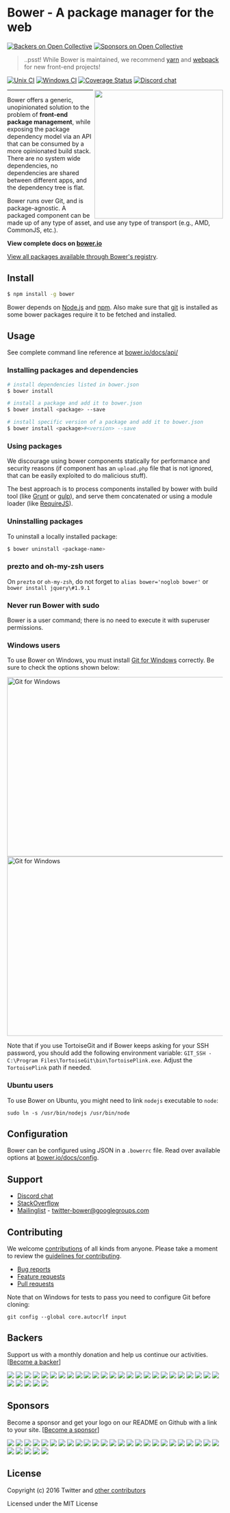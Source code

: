 # Bower - A package manager for the web

[![Backers on Open Collective](https://opencollective.com/bower/backers/badge.svg)](#backers)
[![Sponsors on Open Collective](https://opencollective.com/bower/sponsors/badge.svg)](#sponsors)

> ..psst! While Bower is maintained, we recommend [yarn](https://yarnpkg.com/) and [webpack](https://webpack.js.org/) for new front-end projects!

[![Unix CI](https://img.shields.io/travis/bower/bower/master.svg?maxAge=2592000)](https://travis-ci.org/bower/bower)
[![Windows CI](https://img.shields.io/appveyor/ci/bower/bower/master.svg)](https://ci.appveyor.com/project/bower/bower)
[![Coverage Status](https://img.shields.io/coveralls/bower/bower.svg)](https://coveralls.io/r/bower/bower?branch=master)
[![Discord chat](https://img.shields.io/badge/discord-join%20chat%20%E2%86%92-brightgreen.svg?style=flat)](https://discord.gg/0fFM7QF0KpZRh2cY)

<img align="right" height="300" src="http://bower.io/img/bower-logo.png">

---

Bower offers a generic, unopinionated solution to the problem of **front-end package management**, while exposing the package dependency model via an API that can be consumed by a more opinionated build stack. There are no system wide dependencies, no dependencies are shared between different apps, and the dependency tree is flat.

Bower runs over Git, and is package-agnostic. A packaged component can be made up of any type of asset, and use any type of transport (e.g., AMD, CommonJS, etc.).

**View complete docs on [bower.io](http://bower.io)**

[View all packages available through Bower's registry](http://bower.io/search/).

## Install

```sh
$ npm install -g bower
```

Bower depends on [Node.js](http://nodejs.org/) and [npm](http://npmjs.org/). Also make sure that [git](http://git-scm.com/) is installed as some bower
packages require it to be fetched and installed.


## Usage

See complete command line reference at [bower.io/docs/api/](http://bower.io/docs/api/)

### Installing packages and dependencies

```sh
# install dependencies listed in bower.json
$ bower install

# install a package and add it to bower.json
$ bower install <package> --save

# install specific version of a package and add it to bower.json
$ bower install <package>#<version> --save
```

### Using packages

We discourage using bower components statically for performance and security reasons (if component has an `upload.php` file that is not ignored, that can be easily exploited to do malicious stuff).

The best approach is to process components installed by bower with build tool (like [Grunt](http://gruntjs.com/) or [gulp](http://gulpjs.com/)), and serve them concatenated or using a module loader (like [RequireJS](http://requirejs.org/)).

### Uninstalling packages

To uninstall a locally installed package:

```sh
$ bower uninstall <package-name>
```

### prezto and oh-my-zsh users

On `prezto` or `oh-my-zsh`, do not forget to `alias bower='noglob bower'` or `bower install jquery\#1.9.1`

### Never run Bower with sudo

Bower is a user command; there is no need to execute it with superuser permissions.

### Windows users

To use Bower on Windows, you must install
[Git for Windows](http://git-for-windows.github.io/) correctly. Be sure to check the
options shown below:

<img src="https://cloud.githubusercontent.com/assets/10702007/10532690/d2e8991a-7386-11e5-9a57-613c7f92e84e.png" width="534" height="418" alt="Git for Windows" />

<img src="https://cloud.githubusercontent.com/assets/10702007/10532694/dbe8857a-7386-11e5-9bd0-367e97644403.png" width="534" height="418" alt="Git for Windows" />

Note that if you use TortoiseGit and if Bower keeps asking for your SSH
password, you should add the following environment variable: `GIT_SSH -
C:\Program Files\TortoiseGit\bin\TortoisePlink.exe`. Adjust the `TortoisePlink`
path if needed.

### Ubuntu users

To use Bower on Ubuntu, you might need to link `nodejs` executable to `node`:

```
sudo ln -s /usr/bin/nodejs /usr/bin/node
```

## Configuration

Bower can be configured using JSON in a `.bowerrc` file. Read over available options at [bower.io/docs/config](http://bower.io/docs/config).


## Support

* [Discord chat](https://discord.gg/0fFM7QF0KpZRh2cY)
* [StackOverflow](http://stackoverflow.com/questions/tagged/bower)
* [Mailinglist](http://groups.google.com/group/twitter-bower) - twitter-bower@googlegroups.com

## Contributing

We welcome [contributions](https://github.com/bower/bower/graphs/contributors) of all kinds from anyone. Please take a moment to review the [guidelines for contributing](CONTRIBUTING.md).

* [Bug reports](https://github.com/bower/bower/wiki/Report-a-Bug)
* [Feature requests](CONTRIBUTING.md#features)
* [Pull requests](CONTRIBUTING.md#pull-requests)


Note that on Windows for tests to pass you need to configure Git before cloning:

```
git config --global core.autocrlf input
```


## Backers

Support us with a monthly donation and help us continue our activities. [[Become a backer](https://opencollective.com/bower#backer)]

<a href="https://opencollective.com/bower/backer/0/website" target="_blank"><img src="https://opencollective.com/bower/backer/0/avatar.svg"></a>
<a href="https://opencollective.com/bower/backer/1/website" target="_blank"><img src="https://opencollective.com/bower/backer/1/avatar.svg"></a>
<a href="https://opencollective.com/bower/backer/2/website" target="_blank"><img src="https://opencollective.com/bower/backer/2/avatar.svg"></a>
<a href="https://opencollective.com/bower/backer/3/website" target="_blank"><img src="https://opencollective.com/bower/backer/3/avatar.svg"></a>
<a href="https://opencollective.com/bower/backer/4/website" target="_blank"><img src="https://opencollective.com/bower/backer/4/avatar.svg"></a>
<a href="https://opencollective.com/bower/backer/5/website" target="_blank"><img src="https://opencollective.com/bower/backer/5/avatar.svg"></a>
<a href="https://opencollective.com/bower/backer/6/website" target="_blank"><img src="https://opencollective.com/bower/backer/6/avatar.svg"></a>
<a href="https://opencollective.com/bower/backer/7/website" target="_blank"><img src="https://opencollective.com/bower/backer/7/avatar.svg"></a>
<a href="https://opencollective.com/bower/backer/8/website" target="_blank"><img src="https://opencollective.com/bower/backer/8/avatar.svg"></a>
<a href="https://opencollective.com/bower/backer/9/website" target="_blank"><img src="https://opencollective.com/bower/backer/9/avatar.svg"></a>
<a href="https://opencollective.com/bower/backer/10/website" target="_blank"><img src="https://opencollective.com/bower/backer/10/avatar.svg"></a>
<a href="https://opencollective.com/bower/backer/11/website" target="_blank"><img src="https://opencollective.com/bower/backer/11/avatar.svg"></a>
<a href="https://opencollective.com/bower/backer/12/website" target="_blank"><img src="https://opencollective.com/bower/backer/12/avatar.svg"></a>
<a href="https://opencollective.com/bower/backer/13/website" target="_blank"><img src="https://opencollective.com/bower/backer/13/avatar.svg"></a>
<a href="https://opencollective.com/bower/backer/14/website" target="_blank"><img src="https://opencollective.com/bower/backer/14/avatar.svg"></a>
<a href="https://opencollective.com/bower/backer/15/website" target="_blank"><img src="https://opencollective.com/bower/backer/15/avatar.svg"></a>
<a href="https://opencollective.com/bower/backer/16/website" target="_blank"><img src="https://opencollective.com/bower/backer/16/avatar.svg"></a>
<a href="https://opencollective.com/bower/backer/17/website" target="_blank"><img src="https://opencollective.com/bower/backer/17/avatar.svg"></a>
<a href="https://opencollective.com/bower/backer/18/website" target="_blank"><img src="https://opencollective.com/bower/backer/18/avatar.svg"></a>
<a href="https://opencollective.com/bower/backer/19/website" target="_blank"><img src="https://opencollective.com/bower/backer/19/avatar.svg"></a>
<a href="https://opencollective.com/bower/backer/20/website" target="_blank"><img src="https://opencollective.com/bower/backer/20/avatar.svg"></a>
<a href="https://opencollective.com/bower/backer/21/website" target="_blank"><img src="https://opencollective.com/bower/backer/21/avatar.svg"></a>
<a href="https://opencollective.com/bower/backer/22/website" target="_blank"><img src="https://opencollective.com/bower/backer/22/avatar.svg"></a>
<a href="https://opencollective.com/bower/backer/23/website" target="_blank"><img src="https://opencollective.com/bower/backer/23/avatar.svg"></a>
<a href="https://opencollective.com/bower/backer/24/website" target="_blank"><img src="https://opencollective.com/bower/backer/24/avatar.svg"></a>
<a href="https://opencollective.com/bower/backer/25/website" target="_blank"><img src="https://opencollective.com/bower/backer/25/avatar.svg"></a>
<a href="https://opencollective.com/bower/backer/26/website" target="_blank"><img src="https://opencollective.com/bower/backer/26/avatar.svg"></a>
<a href="https://opencollective.com/bower/backer/27/website" target="_blank"><img src="https://opencollective.com/bower/backer/27/avatar.svg"></a>
<a href="https://opencollective.com/bower/backer/28/website" target="_blank"><img src="https://opencollective.com/bower/backer/28/avatar.svg"></a>
<a href="https://opencollective.com/bower/backer/29/website" target="_blank"><img src="https://opencollective.com/bower/backer/29/avatar.svg"></a>


## Sponsors

Become a sponsor and get your logo on our README on Github with a link to your site. [[Become a sponsor](https://opencollective.com/bower#sponsor)]

<a href="https://opencollective.com/bower/sponsor/0/website" target="_blank"><img src="https://opencollective.com/bower/sponsor/0/avatar.svg"></a>
<a href="https://opencollective.com/bower/sponsor/1/website" target="_blank"><img src="https://opencollective.com/bower/sponsor/1/avatar.svg"></a>
<a href="https://opencollective.com/bower/sponsor/2/website" target="_blank"><img src="https://opencollective.com/bower/sponsor/2/avatar.svg"></a>
<a href="https://opencollective.com/bower/sponsor/3/website" target="_blank"><img src="https://opencollective.com/bower/sponsor/3/avatar.svg"></a>
<a href="https://opencollective.com/bower/sponsor/4/website" target="_blank"><img src="https://opencollective.com/bower/sponsor/4/avatar.svg"></a>
<a href="https://opencollective.com/bower/sponsor/5/website" target="_blank"><img src="https://opencollective.com/bower/sponsor/5/avatar.svg"></a>
<a href="https://opencollective.com/bower/sponsor/6/website" target="_blank"><img src="https://opencollective.com/bower/sponsor/6/avatar.svg"></a>
<a href="https://opencollective.com/bower/sponsor/7/website" target="_blank"><img src="https://opencollective.com/bower/sponsor/7/avatar.svg"></a>
<a href="https://opencollective.com/bower/sponsor/8/website" target="_blank"><img src="https://opencollective.com/bower/sponsor/8/avatar.svg"></a>
<a href="https://opencollective.com/bower/sponsor/9/website" target="_blank"><img src="https://opencollective.com/bower/sponsor/9/avatar.svg"></a>
<a href="https://opencollective.com/bower/sponsor/10/website" target="_blank"><img src="https://opencollective.com/bower/sponsor/10/avatar.svg"></a>
<a href="https://opencollective.com/bower/sponsor/11/website" target="_blank"><img src="https://opencollective.com/bower/sponsor/11/avatar.svg"></a>
<a href="https://opencollective.com/bower/sponsor/12/website" target="_blank"><img src="https://opencollective.com/bower/sponsor/12/avatar.svg"></a>
<a href="https://opencollective.com/bower/sponsor/13/website" target="_blank"><img src="https://opencollective.com/bower/sponsor/13/avatar.svg"></a>
<a href="https://opencollective.com/bower/sponsor/14/website" target="_blank"><img src="https://opencollective.com/bower/sponsor/14/avatar.svg"></a>
<a href="https://opencollective.com/bower/sponsor/15/website" target="_blank"><img src="https://opencollective.com/bower/sponsor/15/avatar.svg"></a>
<a href="https://opencollective.com/bower/sponsor/16/website" target="_blank"><img src="https://opencollective.com/bower/sponsor/16/avatar.svg"></a>
<a href="https://opencollective.com/bower/sponsor/17/website" target="_blank"><img src="https://opencollective.com/bower/sponsor/17/avatar.svg"></a>
<a href="https://opencollective.com/bower/sponsor/18/website" target="_blank"><img src="https://opencollective.com/bower/sponsor/18/avatar.svg"></a>
<a href="https://opencollective.com/bower/sponsor/19/website" target="_blank"><img src="https://opencollective.com/bower/sponsor/19/avatar.svg"></a>
<a href="https://opencollective.com/bower/sponsor/20/website" target="_blank"><img src="https://opencollective.com/bower/sponsor/20/avatar.svg"></a>
<a href="https://opencollective.com/bower/sponsor/21/website" target="_blank"><img src="https://opencollective.com/bower/sponsor/21/avatar.svg"></a>
<a href="https://opencollective.com/bower/sponsor/22/website" target="_blank"><img src="https://opencollective.com/bower/sponsor/22/avatar.svg"></a>
<a href="https://opencollective.com/bower/sponsor/23/website" target="_blank"><img src="https://opencollective.com/bower/sponsor/23/avatar.svg"></a>
<a href="https://opencollective.com/bower/sponsor/24/website" target="_blank"><img src="https://opencollective.com/bower/sponsor/24/avatar.svg"></a>
<a href="https://opencollective.com/bower/sponsor/25/website" target="_blank"><img src="https://opencollective.com/bower/sponsor/25/avatar.svg"></a>
<a href="https://opencollective.com/bower/sponsor/26/website" target="_blank"><img src="https://opencollective.com/bower/sponsor/26/avatar.svg"></a>
<a href="https://opencollective.com/bower/sponsor/27/website" target="_blank"><img src="https://opencollective.com/bower/sponsor/27/avatar.svg"></a>
<a href="https://opencollective.com/bower/sponsor/28/website" target="_blank"><img src="https://opencollective.com/bower/sponsor/28/avatar.svg"></a>
<a href="https://opencollective.com/bower/sponsor/29/website" target="_blank"><img src="https://opencollective.com/bower/sponsor/29/avatar.svg"></a>


## License

Copyright (c) 2016 Twitter and [other contributors](https://github.com/bower/bower/graphs/contributors)

Licensed under the MIT License


